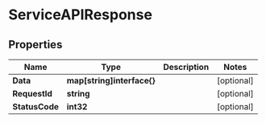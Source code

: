 

# ServiceAPIResponse


## Properties

| Name | Type | Description | Notes |
|------------ | ------------- | ------------- | -------------|
|**Data** | **map[string]interface{}** |  |  [optional] |
|**RequestId** | **string** |  |  [optional] |
|**StatusCode** | **int32** |  |  [optional] |



